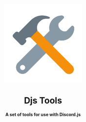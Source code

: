 <div align=center>
    <img src="/images/logo.png" width=256 height=256>
    <br>
    <h1>Djs Tools</h1>
    <h4>A set of tools for use with Discord.js</h4>
</div>